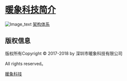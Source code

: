  [暖象科技简介](http://mp.weixin.qq.com/s/FETMWIFFPaMWoyuOsjS5xA)
===============
![Image_text](https://github.com/tcyfree/nx-api/blob/master/public/static/SOA.png)
[架构体系](https://www.processon.com/view/link/595875a9e4b0a77c5ae8ca00)

## 版权信息

版权所有Copyright © 2017-2018 by 深圳市暖象科技有限公司

All rights reserved。

 [暖象科技](http://www.nuan-x.com/)



